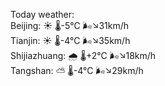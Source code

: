 Today weather:  
Beijing: ☀️   🌡️-5°C 🌬️↘31km/h  
Tianjin: ☀️   🌡️-4°C 🌬️↘35km/h  
Shijiazhuang: 🌧   🌡️+2°C 🌬️↘18km/h  
Tangshan: ⛅️  🌡️-4°C 🌬️↘29km/h  
